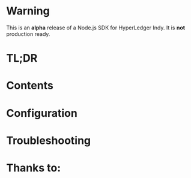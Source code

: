 # Warning
This is an **alpha** release of a Node.js SDK for HyperLedger Indy.
It is **not** production ready.

# TL;DR


# Contents


# Configuration


# Troubleshooting


# Thanks to:

